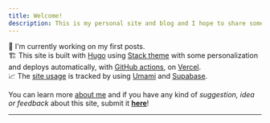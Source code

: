 ```yaml
---
title: Welcome!
description: This is my personal site and blog and I hope to share some interesting stuff out here 😉
---
```

📝 I'm currently working on my first posts. <br>
🏗️ This site is built with [Hugo](https://gohugo.io/) using [Stack theme](https://github.com/CaiJimmy/hugo-theme-stack) with some personalization and deploys automatically, with [GitHub actions](https://github.com/features/actions), on [Vercel](https://vercel.com/dashboard).<br>
📈 The [site usage](https://analytics.olich.me/share/wfXCrntx/personal-website) is tracked by using [Umami](https://umami.is/) and [Supabase](https://supabase.io/).

You can learn more [about me](/about-me) and if you have any kind of *suggestion, idea or feedback* about this site, submit it **[here](https://github.com/olich97)**!
***